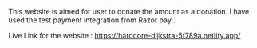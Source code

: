 This website is aimed for user to donate the amount as a donation.
I have used the test payment integration from Razor pay..

Live Link for the website : https://hardcore-dijkstra-5f789a.netlify.app/
